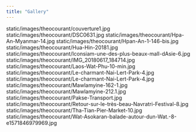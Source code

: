 ```yaml
---
title: "Gallery"
---
```


static/images/theocourant/couverture1.jpg
static/images/theocourant/DSC0631.jpg
static/images/theocourant/Hpa-An-Myanmar-14.jpg
static/images/theocourant/Hpan-An-1-146-bis.jpg
static/images/theocourant/Hua-Hin-20181.jpg
static/images/theocourant/Iconsiam-une-des-plus-beaux-mall-dAsie-6.jpg
static/images/theocourant/IMG_20180617_184714.jpg
static/images/theocourant/Laos-Wat-Phu-10-min.jpg
static/images/theocourant/Le-charmant-Nai-Lert-Park-4.jpg
static/images/theocourant/Le-charmant-Nai-Lert-Park-4.jpg
static/images/theocourant/Mawlamyine-162-1.jpg
static/images/theocourant/Mawlamyine-212.1.jpg
static/images/theocourant/Pakse-Transport.jpg
static/images/theocourant/Retour-sur-le-très-beau-Navratri-Festival-8.jpg
static/images/theocourant/Tha-Tian-Pier-Market-10.jpg
static/images/theocourant/Wat-Asokaran-balade-autour-dun-Wat.-8-e1571846979969.jpg
